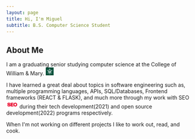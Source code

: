 ```yaml
---
layout: page
title: Hi, I'm Miguel
subtitle: B.S. Computer Science Student
---
```


## About Me

I am a graduating senior studying computer science at the College of William & Mary. <img src="/assets/img/wmlogo.png" alt="WM" style="height:1.5em;">

I have learned a great deal about topics in software engineering such as, multiple programming languages, APIs, SQL/Databases, Frontend frameworks (REACT & FLASK), and much more through my work with SEO <img src="/assets/img/seologo.png" alt="SEO" style="height:1.5em;"> during their tech development(2021) and open source development(2022) programs respectively.

When I'm not working on different projects I like to work out, read, and cook.
